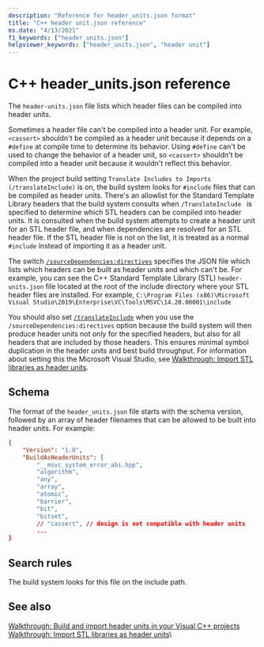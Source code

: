 ```yaml
---
description: "Reference for header_units.json format"
title: "C++ header unit.json reference"
ms.date: "4/13/2021"
f1_keywords: ["header_units.json"]
helpviewer_keywords: ["header_units.json", "header unit"]
---
```


# C++ header_units.json reference

The `header-units.json` file lists which header files can be compiled into header units.

Sometimes a header file can't be compiled into a header unit. For example, `<cassert>` shouldn't be compiled as a header unit because it depends on a `#define` at compile time to determine its behavior. Using `#define` can't be used to change the behavior of a header unit, so `<cassert>` shouldn't be compiled into a header unit because it wouldn't reflect this behavior. 

When the project build setting `Translate Includes to Imports (/translateInclude)` is on, the build system looks for `#include` files that can be compiled as header units. There's an allowlist for the Standard Template Library headers that the build system consults when `/TranslateInclude ` is specified to determine which STL headers can be compiled into header units. It is consulted when the build system attempts to create a header unit for an STL header file, and when dependencies are resolved for an STL header file. If the STL header file is not on the list, it is treated as a normal `#include` instead of importing it as a header unit.

The switch [`/sourceDependencies:directives`](./reference/sourcedependencies.md) specifies the JSON file which lists which headers can be built as header units and which can't be. For example, you can see the C++ Standard Template Library (STL) `header-units.json` file located at the root of the include directory where your STL header files are installed. For example, `C:\Program Files (x86)\Microsoft Visual Studio\2019\Enterprise\VC\Tools\MSVC\14.20.00001\include`

You should also set [`/translateInclude`](./reference/translateinclude.md) when you use the `/sourceDependencies:directives` option because the build system will then produce header units not only for the specified headers, but also for all headers that are included by those headers. This ensures minimal symbol duplication in the header units and best build throughput. For information about setting this the Microsoft Visual Studio, see [Walkthrough: Import STL libraries as header units](walkthrough-import-stl-header-units.md#set-project-properties).

## Schema

The format of the `header_units.json` file starts with the schema version, followed by an array of header filenames that can be allowed to be built into header units. For example:

```json
{ 
    "Version": "1.0",
    "BuildAsHeaderUnits": [
        "__msvc_system_error_abi.hpp",
        "algorithm",
        "any",
        "array",
        "atomic",
        "barrier",
        "bit",
        "bitset",
        // "cassert", // design is not compatible with header units
        ...
} 
```

## Search rules

The build system looks for this file on the include path.

## See also

[Walkthrough: Build and import header units in your Visual C++ projects](walkthrough-header-units.md)\
[Walkthrough: Import STL libraries as header units](walkthrough-import-stl-header-units.md#approach1)\